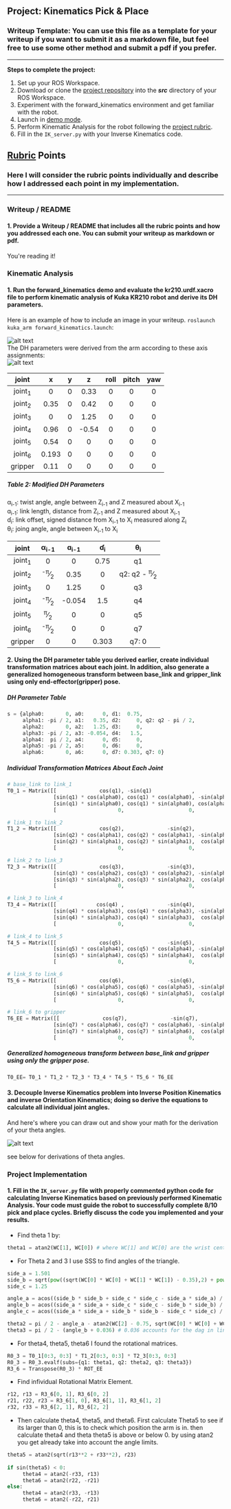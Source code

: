 ## Project: Kinematics Pick & Place
### Writeup Template: You can use this file as a template for your writeup if you want to submit it as a markdown file, but feel free to use some other method and submit a pdf if you prefer.

---


**Steps to complete the project:**  


1. Set up your ROS Workspace.
2. Download or clone the [project repository](https://github.com/udacity/RoboND-Kinematics-Project) into the ***src*** directory of your ROS Workspace.  
3. Experiment with the forward_kinematics environment and get familiar with the robot.
4. Launch in [demo mode](https://classroom.udacity.com/nanodegrees/nd209/parts/7b2fd2d7-e181-401e-977a-6158c77bf816/modules/8855de3f-2897-46c3-a805-628b5ecf045b/lessons/91d017b1-4493-4522-ad52-04a74a01094c/concepts/ae64bb91-e8c4-44c9-adbe-798e8f688193).
5. Perform Kinematic Analysis for the robot following the [project rubric](https://review.udacity.com/#!/rubrics/972/view).
6. Fill in the `IK_server.py` with your Inverse Kinematics code. 


[//]: # (Image References)

[image1]: ./misc_images/Running_demo.png
[image2]: ./misc_images/Joints.jpg
[image3]: ./misc_images/misc3.png

## [Rubric](https://review.udacity.com/#!/rubrics/972/view) Points
### Here I will consider the rubric points individually and describe how I addressed each point in my implementation.  

---
### Writeup / README

#### 1. Provide a Writeup / README that includes all the rubric points and how you addressed each one.  You can submit your writeup as markdown or pdf.  

You're reading it!

### Kinematic Analysis
#### 1. Run the forward_kinematics demo and evaluate the kr210.urdf.xacro file to perform kinematic analysis of Kuka KR210 robot and derive its DH parameters.

Here is an example of how to include an image in your writeup.
`roslaunch kuka_arm forward_kinematics.launch`:

![alt text][image1]<br/>
The DH parameters were derived from the arm according to these axis assignments:  <br/>
![alt text][image2]<br/>

| joint | x | y | z | roll | pitch | yaw |
| :---: | :---: | :---: | :---: | :---: | :---: | :---: |
joint<sub>1</sub> | 0 | 0 | 0.33 | 0 | 0 | 0 |
joint<sub>2</sub> | 0.35 | 0 | 0.42 | 0 | 0 | 0 |
joint<sub>3</sub> | 0 | 0 | 1.25 | 0 | 0 | 0 |
joint<sub>4</sub> | 0.96 | 0 | -0.54 | 0 | 0 | 0 |
joint<sub>5</sub> | 0.54 | 0 | 0 | 0 | 0 | 0 |
joint<sub>6</sub> | 0.193 | 0 | 0 | 0 | 0 | 0 |
gripper | 0.11 | 0 | 0 | 0 | 0 | 0 |  


##### Table 2: Modified DH Parameters
α<sub>i-1</sub>: twist angle, angle between Ζ<sub>i-1</sub> and Ζ measured about Χ<sub>i-1</sub>  
ɑ<sub>i-1</sub>: link length, distance from Ζ<sub>i-1</sub> and Ζ measured about Χ<sub>i-1</sub>  
ɗ<sub>i</sub>: link offset, signed distance from Χ<sub>i-1</sub> to Χ<sub>i</sub> measured along Ζ<sub>i</sub>  
θ<sub>i</sub>: joing angle, angle between Χ<sub>i-1</sub> to Χ<sub>i</sub>

| joint | α<sub>i-1</sub> | ɑ<sub>i-1</sub> |ɗ<sub>i</sub> | θ<sub>i</sub> |
| :---: | :---: | :---: | :---: | :---: |
joint<sub>1</sub> | 0 | 0 | 0.75 | q1 |
joint<sub>2</sub> | <sup>-π</sup>&frasl;<sub>2</sub> | 0.35 | 0 | q2: q2 - <sup>π</sup>&frasl;<sub>2</sub> |
joint<sub>3</sub> | 0 | 1.25 | 0 | q3 |
joint<sub>4</sub> | <sup>-π</sup>&frasl;<sub>2</sub> | -0.054 | 1.5 | q4 |
joint<sub>5</sub> | <sup>π</sup>&frasl;<sub>2</sub> | 0 | 0 | q5 |
joint<sub>6</sub> | <sup>-π</sup>&frasl;<sub>2</sub> | 0 | 0 | q7 |
gripper | 0 | 0 | 0.303 | q7: 0 |

#### 2. Using the DH parameter table you derived earlier, create individual transformation matrices about each joint. In addition, also generate a generalized homogeneous transform between base_link and gripper_link using only end-effector(gripper) pose.

##### DH Parameter Table
```python
s = {alpha0:       0, a0:      0, d1:  0.75,
     alpha1: -pi / 2, a1:   0.35, d2:     0, q2: q2 - pi / 2,
     alpha2:       0, a2:   1.25, d3:     0,
     alpha3: -pi / 2, a3: -0.054, d4:   1.5,
     alpha4:  pi / 2, a4:      0, d5:     0,
     alpha5: -pi / 2, a5:      0, d6:     0,
     alpha6:       0, a6:      0, d7: 0.303, q7: 0}
```  

##### Individual Transformation Matrices About Each Joint
```python
# base_link to link_1
T0_1 = Matrix([[              cos(q1), -sin(q1)             ,            0,                a0],
               [sin(q1) * cos(alpha0), cos(q1) * cos(alpha0), -sin(alpha0), -sin(alpha0) * d1],
               [sin(q1) * sin(alpha0), cos(q1) * sin(alpha0), cos(alpha0) ,  cos(alpha0) * d1],
               [                    0,                     0,            0,                 1]])

# link_1 to link_2
T1_2 = Matrix([[              cos(q2),              -sin(q2),            0,                a1],
               [sin(q2) * cos(alpha1), cos(q2) * cos(alpha1), -sin(alpha1), -sin(alpha1) * d2],
               [sin(q2) * sin(alpha1), cos(q2) * sin(alpha1),  cos(alpha1),  cos(alpha1) * d2],
               [                    0,                     0,            0,                 1]])

# link_2 to link_3
T2_3 = Matrix([[              cos(q3),              -sin(q3),            0,                a2],
               [sin(q3) * cos(alpha2), cos(q3) * cos(alpha2), -sin(alpha2), -sin(alpha2) * d3],
               [sin(q3) * sin(alpha2), cos(q3) * sin(alpha2),  cos(alpha2),  cos(alpha2) * d3],
               [                    0,                     0,            0,                 1]])               

# link_3 to link_4
T3_4 = Matrix([[             cos(q4) ,              -sin(q4),            0,                a3],
               [sin(q4) * cos(alpha3), cos(q4) * cos(alpha3), -sin(alpha3), -sin(alpha3) * d4],
               [sin(q4) * sin(alpha3), cos(q4) * sin(alpha3),  cos(alpha3),  cos(alpha3) * d4],
               [                    0,                     0,            0,                 1]])

# link_4 to link_5
T4_5 = Matrix([[              cos(q5),              -sin(q5),            0,                a4],
               [sin(q5) * cos(alpha4), cos(q5) * cos(alpha4), -sin(alpha4), -sin(alpha4) * d5],
               [sin(q5) * sin(alpha4), cos(q5) * sin(alpha4),  cos(alpha4),  cos(alpha4) * d5],
               [                    0,                     0,           0,                  1]])

# link_5 to link_6
T5_6 = Matrix([[              cos(q6),              -sin(q6),            0,                a5],
               [sin(q6) * cos(alpha5), cos(q6) * cos(alpha5), -sin(alpha5), -sin(alpha5) * d6],
               [sin(q6) * sin(alpha5), cos(q6) * sin(alpha5),  cos(alpha5),  cos(alpha5) * d6],
               [                    0,                     0,            0,                 1]])

# link_6 to gripper
T6_EE = Matrix([[              cos(q7),              -sin(q7),            0,                a6],
               [sin(q7) * cos(alpha6), cos(q7) * cos(alpha6), -sin(alpha6), -sin(alpha6) * d7],
               [sin(q7) * sin(alpha6), cos(q7) * sin(alpha6),  cos(alpha6),  cos(alpha6) * d7],
               [                    0,                     0,            0,                 1]])
```

##### Generalized homogeneous transform between base_link and gripper using only the gripper pose.
```python
T0_EE= T0_1 * T1_2 * T2_3 * T3_4 * T4_5 * T5_6 * T6_EE
```


#### 3. Decouple Inverse Kinematics problem into Inverse Position Kinematics and inverse Orientation Kinematics; doing so derive the equations to calculate all individual joint angles.

And here's where you can draw out and show your math for the derivation of your theta angles. 

![alt text][image3]


see below for derivations of theta angles.

### Project Implementation

#### 1. Fill in the `IK_server.py` file with properly commented python code for calculating Inverse Kinematics based on previously performed Kinematic Analysis. Your code must guide the robot to successfully complete 8/10 pick and place cycles. Briefly discuss the code you implemented and your results. 


* Find theta 1 by:<br/>
```python
theta1 = atan2(WC[1], WC[0]) # where WC[1] and WC[0] are the wrist center y and x coordinates, respectively.
```

* For Theta 2 and 3 I use SSS to find angles of the triangle.<br/>
```python
side_a = 1.501
side_b = sqrt(pow((sqrt(WC[0] * WC[0] + WC[1] * WC[1]) - 0.35),2) + pow((WC[2] -0.75), 2))
side_c = 1.25

angle_a = acos((side_b * side_b + side_c * side_c - side_a * side_a) / (2 * side_b * side_c))
angle_b = acos((side_a * side_a + side_c * side_c - side_b * side_b) / (2 * side_a * side_c))
angle_c = acos((side_a * side_a + side_b * side_b - side_c * side_c) / (2 * side_a * side_b))

theta2 = pi / 2 - angle_a - atan2(WC[2] - 0.75, sqrt(WC[0] * WC[0] + WC[1] * WC[1]) - 0.35)
theta3 = pi / 2 - (angle_b + 0.036) # 0.036 accounts for the dag in link4 of -0.054m
```

* For theta4, theta5, theta6 I found the rotational matrices.<br/>
```python
R0_3 = T0_1[0:3, 0:3] * T1_2[0:3, 0:3] * T2_3[0:3, 0:3]
R0_3 = R0_3.evalf(subs={q1: theta1, q2: theta2, q3: theta3})
R3_6 = Transpose(R0_3) * ROT_EE
```

* Find infividual Rotational Matrix Element. <br/>
```python
r12, r13 = R3_6[0, 1], R3_6[0, 2]
r21, r22, r23 = R3_6[1, 0], R3_6[1, 1], R3_6[1, 2]
r32, r33 = R3_6[2, 1], R3_6[2, 2]
```

* Then calculate theta4, theta5, and theta6. First calculate Theta5 to see if its larger than 0, this is to check which position the arm is in. then calculate theta4 and theta theta5 is above or below 0. by using atan2 you get already take into account the angle limits.
```python
theta5 = atan2(sqrt(r13**2 + r33**2), r23)
             
if sin(theta5) < 0:
     theta4 = atan2(-r33, r13)
     theta6 = atan2(r22, -r21)
else:
     theta4 = atan2(r33, -r13)
     theta6 = atan2(-r22, r21)            
```








